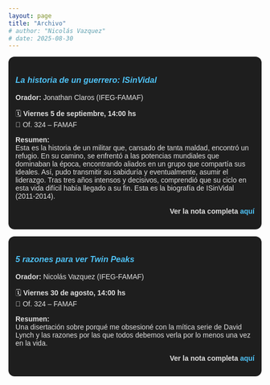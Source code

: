 ```yaml
---
layout: page
title: "Archivo"
# author: "Nicolás Vazquez"
# date: 2025-08-30
---
```


<!-- <div style="background:#1e1e1e; border-radius:12px; padding:1em; margin:1em 0; color:#e0e0e0; font-family: sans-serif;">
  <h3><em style="color:#4fc3f7;">La historia de un guerrero: Isin Vidal</em></h3>
  <p><strong>Orador:</strong> Jonathan Claros (IFEG-FAMAF)</p>
  <p>🗓️ <strong>Viernes 5 de septiembre, 14:00 hs</strong><br>
     📍 Of. 324 – FAMAF</p>
  <p><strong>Resumen:</strong><br>
     Esta es la historia de un militar que, cansado de tanta maldad, encontró un refugio. En su camino, se enfrentó a las potencias mundiales que dominaban la época, encontrando aliados en un grupo que compartía sus ideales. Así, pudo transmitir su sabiduría y eventualmente, asumir el liderazgo. Tras tres años intensos y decisivos, comprendió que su ciclo en esta vida difícil había llegado a su fin. Esta es la biografía de Isin Vidal (2011-2014).
  </p>
</div>
***Ver la nota completa [aquí]({{ '/2025/09/05/La-historia-de-un-guerrero-IsinVidal/' | relative_url }})*** -->

<div style="background:#1e1e1e; border-radius:12px; padding:1em; margin:1em 0; color:#e0e0e0; font-family: sans-serif;">
  <h3><em style="color:#4fc3f7;">La historia de un guerrero: ISinVidal</em></h3>
  <p><strong>Orador:</strong> Jonathan Claros (IFEG-FAMAF)</p>
  <p>🗓️ <strong>Viernes 5 de septiembre, 14:00 hs</strong><br>
     📍 Of. 324 – FAMAF</p>
  <p><strong>Resumen:</strong><br>
     Esta es la historia de un militar que, cansado de tanta maldad, encontró un refugio. En su camino, se enfrentó a las potencias mundiales que dominaban la época, encontrando aliados en un grupo que compartía sus ideales. Así, pudo transmitir su sabiduría y eventualmente, asumir el liderazgo. Tras tres años intensos y decisivos, comprendió que su ciclo en esta vida difícil había llegado a su fin. Esta es la biografía de ISinVidal (2011-2014).
  </p>
  <p style="margin-top:1em; font-weight:bold; text-align:right;">
    Ver la nota completa 
    <a href="{{ '/2025/09/05/La-historia-de-un-guerrero-ISinVidal/' | relative_url }}" style="color:#4fc3f7; text-decoration:none;">
      aquí
    </a>
  </p>
</div>


<!-- <div style="background:#1e1e1e; border-radius:12px; padding:1em; margin:1em 0; color:#e0e0e0; font-family: sans-serif;">
  <h3><em style="color:#4fc3f7;">5 razones para ver Twin Peaks</em></h3>
  <p><strong>Orador:</strong> Nicolás Vazquez (IFEG-FAMAF)</p>
  <p>🗓️ <strong>Viernes 30 de agosto, 14:00 hs</strong><br>
     📍 Of. 324 – FAMAF</p>
  <p><strong>Resumen:</strong><br>
     Una disertación sobre porqué me obsesioné con la mítica serie de David Lynch y las razones por las que todos debemos verla por lo menos una vez en la vida.
  </p>
</div>

***Ver la nota completa [aquí]({{ '/2025/08/30/5-razones-para-ver-twin-peaks/' | relative_url }})*** -->

<div style="background:#1e1e1e; border-radius:12px; padding:1em; margin:1em 0; color:#e0e0e0; font-family: sans-serif;">
  <h3><em style="color:#4fc3f7;">5 razones para ver Twin Peaks</em></h3>
  <p><strong>Orador:</strong> Nicolás Vazquez (IFEG-FAMAF)</p>
  <p>🗓️ <strong>Viernes 30 de agosto, 14:00 hs</strong><br>
     📍 Of. 324 – FAMAF</p>
  <p><strong>Resumen:</strong><br>
     Una disertación sobre porqué me obsesioné con la mítica serie de David Lynch y las razones por las que todos debemos verla por lo menos una vez en la vida.
  </p>
  <p style="margin-top:1em; font-weight:bold; text-align:right;">
    Ver la nota completa 
    <a href="{{ '/2025/08/30/5-razones-para-ver-twin-peaks/' | relative_url }}" style="color:#4fc3f7; text-decoration:none;">
      aquí
    </a>
  </p>
</div>
